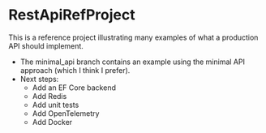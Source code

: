 # RestApiRefProject
This is a reference project illustrating many examples of what a production API should implement.

- The minimal_api branch contains an example using the minimal API approach (which I think I prefer).
- Next steps:
  - Add an EF Core backend
  - Add Redis
  - Add unit tests
  - Add OpenTelemetry
  - Add Docker
